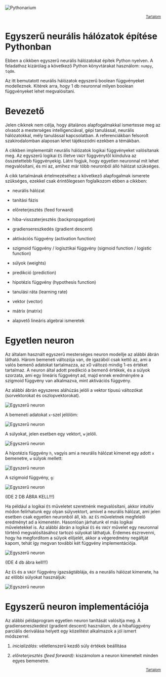 ![Pythonarium](../../PythonariumLogo.png)

<p align="right"><sup><a href="README.md">Tartalom</a></sup></p>

# Egyszerű neurális hálózatok építése Pythonban

Ebben a cikkben egyszerű neurális hálózatokat építek Python nyelven. A feladathoz kizárólag a következő Python könyvtárakat használom: `numpy`, `tqdm`.

Az itt bemutatott neurális hálózatok egyszerű boolean függvényeket modelleznek. Kitérek arra, hogy 1 db neuronnal milyen boolean függvényeket lehet megvalósítani.

# Bevezető

Jelen cikknek nem célja, hogy általános alapfogalmakkal ismertesse meg az olvasót a mesterséges intelligenciával, gépi tanulással, neurális hálózatokkal, mély tanulással kapcsolatban. A referenciákban felsorolt szakirodalomban alaposan lehet tájékozódni ezekben a témákban. 

A cikkben implementált neurális hálózatok logikai függvényeket valósítanak meg. Az egyszerű logikai `ÉS` illetve `VAGY` függvénytől kiindulva az összetettebb függvényekig. Látni fogjuk, hogy egyetlen neuronnal mit lehet megvalósítani, és mi az, amihez már több neuronból álló hálózat szükséges.

A cikk tartalmának értelmezéséhez a következő alapfogalmak ismerete szükséges, ezekkel csak érintőlegesen foglalkozom ebben a cikkben:

- neurális hálózat

- tanítási fázis

- előreterjesztés (feed forward)

- hiba-visszaterjesztés (backpropagation)

- gradiensereszkedés (gradient descent)

- aktivációs függvény (activation function)

- szigmoid függvény / logisztikai függvény (sigmoid function / logistic function)

- súlyok (weights)

- predikció (prediction)

- hipotézis függvény (hypothesis function)

- tanulási ráta (learning rate)

- vektor (vector)

- mátrix (matrix)

- alapvető lineáris algebrai ismeretek

# Egyetlen neuron 

Az általam használt egyszerű mesterséges neuron modellje az alábbi ábrán látható. Három bemeneti változója van, de igazából csak kettő az, ami a valós bemenő adatokat tartalmazza, az x0 változó mindig 1-es értéket tartalmaz. A neuron által adott predikció a bemenő értékek, és a súlyok szorzata, ami egy lineáris függvényt ad, majd ennek eredményére a szigmoid függvény van alkalmazva, mint aktivációs függvény.

Az alábbi ábrán egyszeres aláhúzás jelöli a vektor típusú változókat (sorvektorokat és oszlopvektorokat).

![Egyszerű neuron](./assets/Basic_Neuron.png "Egyszerű neuron")

A bemeneti adatokat `x`-szel jelölöm:

![Egyszerű neuron](./assets/Basic_Neuron.png "Egyszerű neuron")

A súlyokat, jelen esetben egy vektort, `w` jelöli.

![Egyszerű neuron](./assets/Basic_Neuron.png "Egyszerű neuron")

A hipotézis függvény `h`, vagyis ami a neurális hálózat kimenet egy adott `x` bemenetre, `w` súlyok mellett:

![Egyszerű neuron](./assets/Basic_Neuron.png "Egyszerű neuron")

A szigmoid függvény, `g`:

![Egyszerű neuron](./assets/Basic_Neuron.png "Egyszerű neuron")

(IDE 2 DB ÁBRA KELL!!!)

Ha például a logikai `ÉS` műveletet szeretnénk megvalósítani, akkor intuitív módon felírhatunk egy olyan súlyvektort, amivel a neurális hálózat, ami jelen esetben csak egyetlen neuronból áll, kb. az `ÉS` műveletnek megfelelő eredményt ad a kimenetén. Hasonlóan járhatunk el más logikai műveletekkel is. Az alábbi ábrán a logikai `ÉS` és `VAGY` művelet egy neuronnal történő megvalósításához tartozó súlyokat láthatjuk. Érdemes észrevenni, hogy ha megfordítom a súlyok előjelét, akkor a végeredmény negáltját kapom, tehát így megvan további két függvény implementációja.

![Egyszerű neuron](./assets/Basic_Neuron.png "Egyszerű neuron")

(IDE 4 db ábra kell!!!)

Az `ÉS` és a `VAGY` függvény igazságtáblája, és a neurális hálózat kimenete, ha az előbbi súlyokat használjuk:

![Egyszerű neuron](./assets/Basic_Neuron.png "Egyszerű neuron")

# Egyszerű neuron implementációja

Az alábbi példaprogram egyetlen neuron tanítását valósítja meg. A gradiensereszkedést (gradient descent) használom, de a hibafüggvény parciális deriválása helyett egy közelítést alkalmazok a jól ismert módszerrel.

1. *inicializálás*: véletlenszerű kezdő súly értékek beállítása

2. *előreterjesztés (feed forward)*: kiszámolom a neuron kimeneteit minden egyes bemenetre.

<p align="right"><sup><a href="README.md">Tartalom</a></sup></p>
